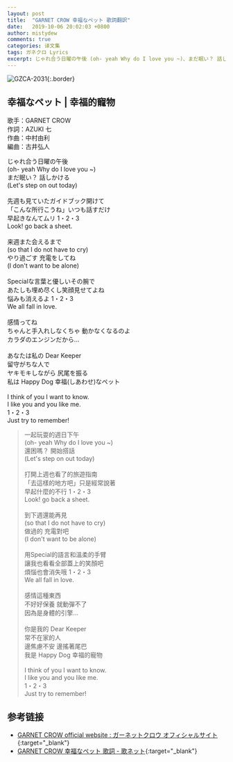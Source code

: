 ```yaml
---
layout: post
title:  "GARNET CROW 幸福なペット 歌詞翻訳"
date:   2019-10-06 20:02:03 +0800
author: mistydew
comments: true
categories: 译文集
tags: ガネクロ Lyrics
excerpt: じゃれ合う日曜の午後 (oh- yeah Why do I love you ~)、まだ眠い？ 話しかける (Let's step on out today)。
---
```

![GZCA-2031](https://crowsub.github.io/assets/images/discography/single/GZCA-2031.jpg){:.border}

## 幸福なペット | 幸福的寵物

歌手：GARNET CROW<br>
作詞：AZUKI 七<br>
作曲：中村由利<br>
編曲：古井弘人

<div class="lyric-original">
<p>
じゃれ合う日曜の午後<br>
(oh- yeah Why do I love you ~)<br>
まだ眠い？ 話しかける<br>
(Let's step on out today)<br>
<br>
先週も見ていたガイドブック開けて<br>
「こんな所行こうね」いつも話すだけ<br>
早起きなんてムリ 1・2・3<br>
Look! go back a sheet.<br>
<br>
来週また会えるまで<br>
(so that I do not have to cry)<br>
やり過ごす 充電をしてね<br>
(I don't want to be alone)<br>
<br>
Specialな言葉と優しいその腕で<br>
あたしも埋め尽くし笑顔見せてよね<br>
悩みも消えるよ 1・2・3<br>
We all fall in love.<br>
<br>
感情ってね<br>
ちゃんと手入れしなくちゃ 動かなくなるのよ<br>
カラダのエンジンだから…<br>
<br>
あなたは私の Dear Keeper<br>
留守がちな人で<br>
ヤキモキしながら 尻尾を振る<br>
私は Happy Dog 幸福(しあわせ)なペット<br>
<br>
I think of you I want to know.<br>
I like you and you like me.<br>
1・2・3<br>
Just try to remember!
</p>
</div>

<div class="lyric-translation">
<blockquote>
一起玩耍的週日下午<br>
(oh- yeah Why do I love you ~)<br>
還困嗎？ 開始搭話<br>
(Let's step on out today)<br>
<br>
打開上週也看了的旅遊指南<br>
「去這樣的地方吧」只是經常說著<br>
早起什麼的不行 1・2・3<br>
Look! go back a sheet.<br>
<br>
到下週還能再見<br>
(so that I do not have to cry)<br>
做過的 充電對吧<br>
(I don't want to be alone)<br>
<br>
用Special的語言和溫柔的手臂<br>
讓我也看看全部蓋上的笑顏吧<br>
煩惱也會消失哦 1・2・3<br>
We all fall in love.<br>
<br>
感情這種東西<br>
不好好保養 就動彈不了<br>
因為是身體的引擎...<br>
<br>
你是我的 Dear Keeper<br>
常不在家的人<br>
邊焦慮不安 邊搖著尾巴<br>
我是 Happy Dog 幸福的寵物<br>
<br>
I think of you I want to know.<br>
I like you and you like me.<br>
1・2・3<br>
Just try to remember!
</blockquote>
</div>

## 参考链接

* [GARNET CROW official website : ガーネットクロウ オフィシャルサイト](http://www.garnetcrow.com){:target="_blank"}
* [GARNET CROW 幸福なペット 歌詞 - 歌ネット](https://www.uta-net.com/song/20152){:target="_blank"}
